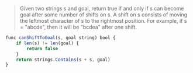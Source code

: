 > Given two strings s and goal, return true if and only if s can become goal after some number of shifts on s. A shift on s consists of moving the leftmost character of s to the rightmost position. For example, if s = "abcde", then it will be "bcdea" after one shift.

```js
func canShiftToGoal(s, goal string) bool {
    if len(s) != len(goal) {
        return false
    }
    return strings.Contains(s + s, goal)
}
```
